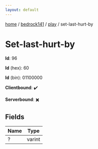 ```yaml
---
layout: default
---
```


[home](/)  /  [bedrock141](/protocol/bedrock141)  /  [play](/protocol/bedrock141/play)  /  set-last-hurt-by

# Set-last-hurt-by

**Id**: 96

**Id** (hex): 60

**Id** (bin): 01100000

**Clientbound**: ✔️

**Serverbound**: ✖️

## Fields

Name | Type
---|---
? | varint

